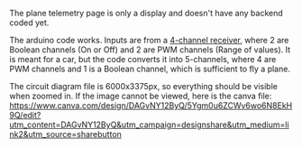 The plane telemetry page is only a display and doesn't have any backend coded yet.

The arduino code works.
Inputs are from a [4-channel receiver](https://www.amazon.com/Channel-Single-Transmitter-Receiver-Airplane/dp/B0BN34D7MD/), where 2 are Boolean channels (On or Off) and 2 are PWM channels (Range of values). It is meant for a car, but the code converts it into 5-channels, where 4 are PWM channels and 1 is a Boolean channel, which is sufficient to fly a plane.

The circuit diagram file is 6000x3375px, so everything should be visible when zoomed in. If the image cannot be viewed, here is the canva file: https://www.canva.com/design/DAGvNY12ByQ/5Ygm0u6ZCWv6wo6N8EkH9Q/edit?utm_content=DAGvNY12ByQ&utm_campaign=designshare&utm_medium=link2&utm_source=sharebutton
